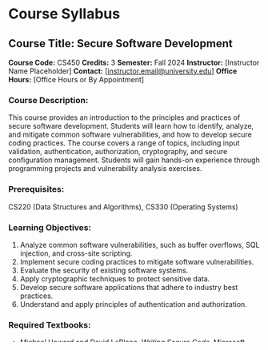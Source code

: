 # Course Syllabus
## Course Title: Secure Software Development
**Course Code:** CS450
**Credits:** 3
**Semester:** Fall 2024
**Instructor:** [Instructor Name Placeholder]
**Contact:** [instructor.email@university.edu]
**Office Hours:** [Office Hours or By Appointment]

### Course Description:
This course provides an introduction to the principles and practices of secure software development. Students will learn how to identify, analyze, and mitigate common software vulnerabilities, and how to develop secure coding practices. The course covers a range of topics, including input validation, authentication, authorization, cryptography, and secure configuration management. Students will gain hands-on experience through programming projects and vulnerability analysis exercises.

### Prerequisites:
CS220 (Data Structures and Algorithms), CS330 (Operating Systems)

### Learning Objectives:
1.  Analyze common software vulnerabilities, such as buffer overflows, SQL injection, and cross-site scripting.
2.  Implement secure coding practices to mitigate software vulnerabilities.
3.  Evaluate the security of existing software systems.
4.  Apply cryptographic techniques to protect sensitive data.
5.  Develop secure software applications that adhere to industry best practices.
6.  Understand and apply principles of authentication and authorization.

### Required Textbooks:
- Michael Howard and David LeBlanc, *Writing Secure Code*, Microsoft Press, 2002 (ISBN: 978-0735617223)

### Recommended Readings:
- Gary McGraw, *Software Security: Building Security In*, Addison-Wesley, 2006.
- OWASP (Open Web Application Security Project) Documentation.

### Weekly Schedule:
**Week 1: Introduction to Secure Software Development**
- Topics: The need for secure software, common threats and vulnerabilities, the software security lifecycle.
- Readings: Howard & LeBlanc, Chapter 1
- Activities: Introduction to the course, discussion of security concepts.
- Due: N/A

**Week 2: Common Vulnerabilities: Buffer Overflows**
- Topics: Understanding buffer overflows, stack smashing, heap overflows, mitigation techniques.
- Readings: Howard & LeBlanc, Chapter 2
- Activities: Lab: Buffer overflow exploitation.
- Due: N/A

**Week 3: Input Validation**
- Topics: Importance of input validation, types of input validation, techniques for validating input.
- Readings: Howard & LeBlanc, Chapter 3
- Activities: Lab: Implementing input validation routines.
- Due: N/A

**Week 4: Cross-Site Scripting (XSS)**
- Topics: Understanding XSS vulnerabilities, types of XSS, mitigation techniques.
- Readings: OWASP XSS Prevention Cheat Sheet
- Activities: Lab: Exploiting and preventing XSS vulnerabilities.
- Due: N/A

**Week 5: SQL Injection**
- Topics: Understanding SQL injection vulnerabilities, preventing SQL injection.
- Readings: OWASP SQL Injection Prevention Cheat Sheet
- Activities: Lab: Exploiting and preventing SQL injection vulnerabilities.
- Due: Project Proposal Due

**Week 6: Authentication**
- Topics: Authentication principles, password management, multi-factor authentication.
- Readings: Howard & LeBlanc, Chapter 5
- Activities: Discussion: Authentication best practices.
- Due: N/A

**Week 7: Authorization**
- Topics: Authorization principles, access control models (ACL, RBAC), privilege escalation.
- Readings: Howard & LeBlanc, Chapter 6
- Activities: Lab: Implementing access control mechanisms.
- Due: N/A

**Week 8: Cryptography Basics**
- Topics: Symmetric-key cryptography, asymmetric-key cryptography, hashing, digital signatures.
- Readings: Howard & LeBlanc, Chapter 7
- Activities: Lab: Using cryptographic libraries.
- Due: N/A

**Week 9: Secure Communication**
- Topics: TLS/SSL, VPNs, secure protocols.
- Readings: RFC 5246 (TLS 1.2)
- Activities: Discussion: Secure communication protocols.
- Due: Project Progress Report Due

**Week 10: Secure Configuration Management**
- Topics: Principles of secure configuration, hardening systems, patch management.
- Readings: CIS Benchmarks
- Activities: Lab: Hardening a server.
- Due: N/A

**Week 11: Security Testing**
- Topics: Static analysis, dynamic analysis, penetration testing.
- Readings: OWASP Testing Guide
- Activities: Lab: Using static analysis tools.
- Due: N/A

**Week 12: Vulnerability Analysis**
- Topics: Reverse engineering, debugging, vulnerability identification.
- Readings: Practical Malware Analysis, Chapter on Reverse Engineering
- Activities: Lab: Analyzing a vulnerable application.
- Due: N/A

**Week 13: Secure Coding Practices in [Language, e.g., Java]**
- Topics: Language-specific security considerations, secure coding guidelines.
- Readings: [Language]-specific secure coding guidelines (e.g., CERT Java Secure Coding Standard)
- Activities: Code review exercise.
- Due: N/A

**Week 14: Web Application Security**
- Topics: OWASP Top Ten vulnerabilities, web application security best practices.
- Readings: OWASP Top Ten
- Activities: Lab: Identifying and mitigating web application vulnerabilities.
- Due: N/A

**Week 15: Mobile Application Security**
- Topics: Mobile platform security, common mobile vulnerabilities, secure mobile development practices.
- Readings: OWASP Mobile Security Project
- Activities: Discussion: Mobile security challenges.
- Due: N/A

**Week 16: Course Review and Project Presentations**
- Topics: Review of key concepts, project presentations.
- Readings: N/A
- Activities: Student project presentations, final course review.
- Due: Final Project Report and Presentation

### Assessment Breakdown:
*   **Programming Projects (40%):** Hands-on projects designed to reinforce secure coding practices and vulnerability mitigation techniques.
*   **Project Reports (30%):** Detailed reports documenting the design, implementation, and security analysis of the programming projects.
*   **Midterm Exam (15%):** Covers the theoretical concepts and principles discussed in the first half of the course.
*   **Final Exam (15%):** Comprehensive exam covering all topics discussed throughout the semester.

### Grading Scale:
A: 90-100%
B: 80-89%
C: 70-79%
D: 60-69%
F: Below 60%